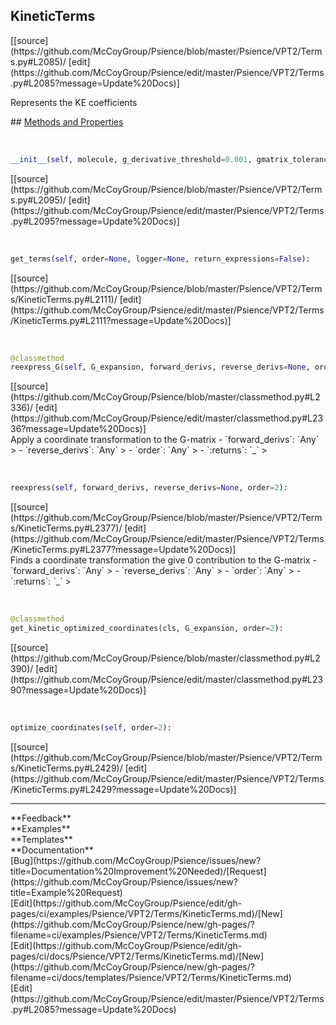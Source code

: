 ## <a id="Psience.VPT2.Terms.KineticTerms">KineticTerms</a> 

<div class="docs-source-link" markdown="1">
[[source](https://github.com/McCoyGroup/Psience/blob/master/Psience/VPT2/Terms.py#L2085)/
[edit](https://github.com/McCoyGroup/Psience/edit/master/Psience/VPT2/Terms.py#L2085?message=Update%20Docs)]
</div>

Represents the KE coefficients







<div class="collapsible-section">
 <div class="collapsible-section collapsible-section-header" markdown="1">
## <a class="collapse-link" data-toggle="collapse" href="#methods" markdown="1"> Methods and Properties</a> <a class="float-right" data-toggle="collapse" href="#methods"><i class="fa fa-chevron-down"></i></a>
 </div>
 <div class="collapsible-section collapsible-section-body collapse show" id="methods" markdown="1">
 
<a id="Psience.VPT2.Terms.KineticTerms.__init__" class="docs-object-method">&nbsp;</a> 
```python
__init__(self, molecule, g_derivative_threshold=0.001, gmatrix_tolerance=1e-06, use_cartesian_kinetic_energy=False, check_input_gmatrix=True, freq_tolerance=0.002, **opts): 
```
<div class="docs-source-link" markdown="1">
[[source](https://github.com/McCoyGroup/Psience/blob/master/Psience/VPT2/Terms.py#L2095)/
[edit](https://github.com/McCoyGroup/Psience/edit/master/Psience/VPT2/Terms.py#L2095?message=Update%20Docs)]
</div>


<a id="Psience.VPT2.Terms.KineticTerms.get_terms" class="docs-object-method">&nbsp;</a> 
```python
get_terms(self, order=None, logger=None, return_expressions=False): 
```
<div class="docs-source-link" markdown="1">
[[source](https://github.com/McCoyGroup/Psience/blob/master/Psience/VPT2/Terms/KineticTerms.py#L2111)/
[edit](https://github.com/McCoyGroup/Psience/edit/master/Psience/VPT2/Terms/KineticTerms.py#L2111?message=Update%20Docs)]
</div>


<a id="Psience.VPT2.Terms.KineticTerms.reexpress_G" class="docs-object-method">&nbsp;</a> 
```python
@classmethod
reexpress_G(self, G_expansion, forward_derivs, reverse_derivs=None, order=2): 
```
<div class="docs-source-link" markdown="1">
[[source](https://github.com/McCoyGroup/Psience/blob/master/classmethod.py#L2336)/
[edit](https://github.com/McCoyGroup/Psience/edit/master/classmethod.py#L2336?message=Update%20Docs)]
</div>
Apply a coordinate transformation to the G-matrix
  - `forward_derivs`: `Any`
    > 
  - `reverse_derivs`: `Any`
    > 
  - `order`: `Any`
    > 
  - `:returns`: `_`
    >


<a id="Psience.VPT2.Terms.KineticTerms.reexpress" class="docs-object-method">&nbsp;</a> 
```python
reexpress(self, forward_derivs, reverse_derivs=None, order=2): 
```
<div class="docs-source-link" markdown="1">
[[source](https://github.com/McCoyGroup/Psience/blob/master/Psience/VPT2/Terms/KineticTerms.py#L2377)/
[edit](https://github.com/McCoyGroup/Psience/edit/master/Psience/VPT2/Terms/KineticTerms.py#L2377?message=Update%20Docs)]
</div>
Finds a coordinate transformation the give 0 contribution to the G-matrix
  - `forward_derivs`: `Any`
    > 
  - `reverse_derivs`: `Any`
    > 
  - `order`: `Any`
    > 
  - `:returns`: `_`
    >


<a id="Psience.VPT2.Terms.KineticTerms.get_kinetic_optimized_coordinates" class="docs-object-method">&nbsp;</a> 
```python
@classmethod
get_kinetic_optimized_coordinates(cls, G_expansion, order=2): 
```
<div class="docs-source-link" markdown="1">
[[source](https://github.com/McCoyGroup/Psience/blob/master/classmethod.py#L2390)/
[edit](https://github.com/McCoyGroup/Psience/edit/master/classmethod.py#L2390?message=Update%20Docs)]
</div>


<a id="Psience.VPT2.Terms.KineticTerms.optimize_coordinates" class="docs-object-method">&nbsp;</a> 
```python
optimize_coordinates(self, order=2): 
```
<div class="docs-source-link" markdown="1">
[[source](https://github.com/McCoyGroup/Psience/blob/master/Psience/VPT2/Terms/KineticTerms.py#L2429)/
[edit](https://github.com/McCoyGroup/Psience/edit/master/Psience/VPT2/Terms/KineticTerms.py#L2429?message=Update%20Docs)]
</div>
 </div>
</div>












---


<div markdown="1" class="text-secondary">
<div class="container">
  <div class="row">
   <div class="col" markdown="1">
**Feedback**   
</div>
   <div class="col" markdown="1">
**Examples**   
</div>
   <div class="col" markdown="1">
**Templates**   
</div>
   <div class="col" markdown="1">
**Documentation**   
</div>
   <div class="col" markdown="1">
   
</div>
   <div class="col" markdown="1">
   
</div>
   <div class="col" markdown="1">
   
</div>
</div>
  <div class="row">
   <div class="col" markdown="1">
[Bug](https://github.com/McCoyGroup/Psience/issues/new?title=Documentation%20Improvement%20Needed)/[Request](https://github.com/McCoyGroup/Psience/issues/new?title=Example%20Request)   
</div>
   <div class="col" markdown="1">
[Edit](https://github.com/McCoyGroup/Psience/edit/gh-pages/ci/examples/Psience/VPT2/Terms/KineticTerms.md)/[New](https://github.com/McCoyGroup/Psience/new/gh-pages/?filename=ci/examples/Psience/VPT2/Terms/KineticTerms.md)   
</div>
   <div class="col" markdown="1">
[Edit](https://github.com/McCoyGroup/Psience/edit/gh-pages/ci/docs/Psience/VPT2/Terms/KineticTerms.md)/[New](https://github.com/McCoyGroup/Psience/new/gh-pages/?filename=ci/docs/templates/Psience/VPT2/Terms/KineticTerms.md)   
</div>
   <div class="col" markdown="1">
[Edit](https://github.com/McCoyGroup/Psience/edit/master/Psience/VPT2/Terms.py#L2085?message=Update%20Docs)   
</div>
   <div class="col" markdown="1">
   
</div>
   <div class="col" markdown="1">
   
</div>
   <div class="col" markdown="1">
   
</div>
</div>
</div>
</div>